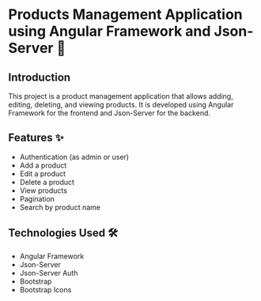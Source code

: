 # Products Management Application using Angular Framework and Json-Server 🚀

## Introduction
This project is a product management application that allows adding, editing, deleting, and viewing products. It is developed using Angular Framework for the frontend and Json-Server for the backend.

## Features ✨
- Authentication (as admin or user)
- Add a product
- Edit a product
- Delete a product
- View products
- Pagination
- Search by product name

## Technologies Used 🛠️
- Angular Framework
- Json-Server
- Json-Server Auth
- Bootstrap
- Bootstrap Icons
